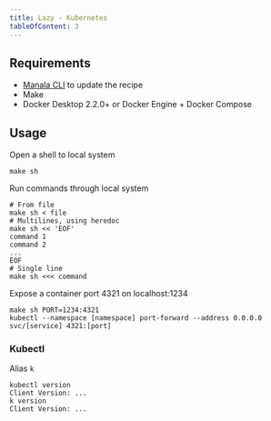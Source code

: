 ```yaml
---
title: Lazy - Kubernetes
tableOfContent: 3
---
```


## Requirements

* [Manala CLI](https://manala.github.io/manala/installation/) to update the recipe
* Make
* Docker Desktop 2.2.0+ or Docker Engine + Docker Compose

## Usage

Open a shell to local system
```shell
make sh
```

Run commands through local system
```shell
# From file
make sh < file
# Multilines, using heredoc
make sh << 'EOF'
command 1
command 2
...
EOF
# Single line
make sh <<< command
```

Expose a container port 4321 on localhost:1234
```shell
make sh PORT=1234:4321
kubectl --namespace [namespace] port-forward --address 0.0.0.0 svc/[service] 4321:[port]
```

### Kubectl

Alias `k`
```shell
kubectl version
Client Version: ...
k version
Client Version: ...
```
